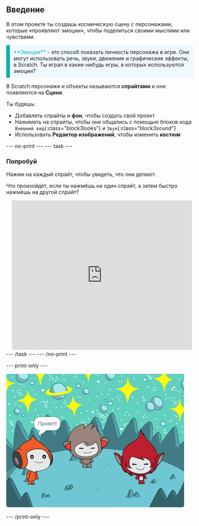 ## Введение

В этом проекте ты создашь космическую сцену с персонажами, которые «проявляют эмоции», чтобы поделиться своими мыслями или чувствами.

<p style="border-left: solid; border-width:10px; border-color: #0faeb0; background-color: aliceblue; padding: 10px;">
<span style="color: #0faeb0">**Эмоции**</span> - это способ показать личность персонажа в игре. Они могут использовать речь, звуки, движение и графические эффекты, в Scratch. Ты играл в какие-нибудь игры, в которых используются эмоции?
</p>

В Scratch персонажи и объекты называются **спрайтами** и они появляются на **Сцене**.

Ты будешь:
+ Добавлять спрайты и **фон**, чтобы создать свой проект
+ Нажимать на спрайты, чтобы они общались с помощью блоков кода `Внешний вид`{:class="block3looks"} и `Звук`{:class="block3sound"}
+ Использовать **Редактор изображений**, чтобы изменить **костюм**

--- no-print --- --- task ---
### Попробуй
<div style="display: flex; flex-wrap: wrap">
<div style="flex-basis: 175px; flex-grow: 1">  
Нажми на каждый спрайт, чтобы увидеть, что они делают. 

Что произойдёт, если ты нажмёшь на один спрайт, а затем быстро нажмёшь на другой спрайт?
</div>
<div class="scratch-preview" style="margin-left: 15px;">
  <iframe allowtransparency="true" width="485" height="402" src="https://scratch.mit.edu/projects/embed/599532263/?autostart=false" frameborder="0"></iframe>
</div>
</div>
--- /task --- --- /no-print ---

--- print-only ---

![Завершённый проект.](images/showcase_static.png)

--- /print-only ---


